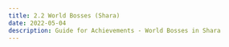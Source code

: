 ```yaml
---
title: 2.2 World Bosses (Shara)
date: 2022-05-04         
description: Guide for Achievements - World Bosses in Shara
---
```

